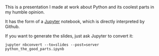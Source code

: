 This is a presentation I made at work about Python and its coolest parts in my
humble opinion.  


It has the form of a [Jupyter][jup] notebook, which is directly interpreted by
Github.  

If you want to generate the slides, just ask Jupyter to convert it:

    jupyter nbconvert --to=slides --post=server python_the_good_parts.ipynb

[jup]: http://jupyter.org/ "Jupyter (ipython) official web site"
